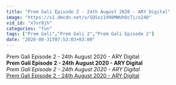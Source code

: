 ```yaml
---
title: "Prem Gali Episode 2 - 24th August 2020 - ARY Digital"
image: "https://s1.dmcdn.net/v/SQ5xz1VH8MWUhOcTi/x240"
vid_id: "x7vr8jh"
categories: "fun"
tags: ["Prem Gali","Prem Gali 2","Prem Gali Episode 2"]
date: "2020-08-31T07:53:03+03:00"
---
```

Prem Gali Episode 2 - 24th August 2020 - ARY Digital<br><b>Prem Gali Episode 2 - 24th August 2020 - ARY Digital</b><br> <i>Prem Gali Episode 2 - 24th August 2020 - ARY Digital</i><br> <u>Prem Gali Episode 2 - 24th August 2020 - ARY Digital</u>
